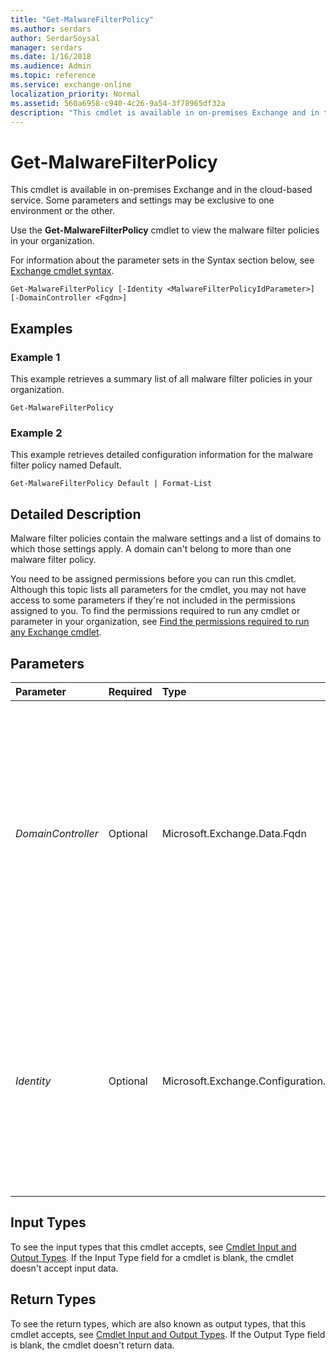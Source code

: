```yaml
---
title: "Get-MalwareFilterPolicy"
ms.author: serdars
author: SerdarSoysal
manager: serdars
ms.date: 1/16/2018
ms.audience: Admin
ms.topic: reference
ms.service: exchange-online
localization_priority: Normal
ms.assetid: 560a6958-c940-4c26-9a54-3f78965df32a
description: "This cmdlet is available in on-premises Exchange and in the cloud-based service. Some parameters and settings may be exclusive to one environment or the other."
---
```


# Get-MalwareFilterPolicy

This cmdlet is available in on-premises Exchange and in the cloud-based service. Some parameters and settings may be exclusive to one environment or the other. 
  
Use the **Get-MalwareFilterPolicy** cmdlet to view the malware filter policies in your organization.
  
For information about the parameter sets in the Syntax section below, see [Exchange cmdlet syntax](https://technet.microsoft.com/library/bb123552.aspx). 
  
```
Get-MalwareFilterPolicy [-Identity <MalwareFilterPolicyIdParameter>] [-DomainController <Fqdn>]

```

## Examples
<a name="Examples"> </a>

### Example 1

This example retrieves a summary list of all malware filter policies in your organization.
  
```
Get-MalwareFilterPolicy
```

### Example 2

This example retrieves detailed configuration information for the malware filter policy named Default.
  
```
Get-MalwareFilterPolicy Default | Format-List
```

## Detailed Description
<a name="DetailedDescription"> </a>

Malware filter policies contain the malware settings and a list of domains to which those settings apply. A domain can't belong to more than one malware filter policy.
  
You need to be assigned permissions before you can run this cmdlet. Although this topic lists all parameters for the cmdlet, you may not have access to some parameters if they're not included in the permissions assigned to you. To find the permissions required to run any cmdlet or parameter in your organization, see [Find the permissions required to run any Exchange cmdlet](https://technet.microsoft.com/library/mt432940.aspx).
  
## Parameters
<a name="DetailedDescription"> </a>

|**Parameter**|**Required**|**Type**|**Description**|
|:-----|:-----|:-----|:-----|
| _DomainController_ <br/> |Optional  <br/> |Microsoft.Exchange.Data.Fqdn  <br/> |This parameter is available only in on-premises Exchange.  <br/> The  _DomainController_ parameter specifies the domain controller that's used by this cmdlet to read data from or write data to Active Directory. You identify the domain controller by its fully qualified domain name (FQDN). For example, `dc01.contoso.com`.  <br/> |
| _Identity_ <br/> |Optional  <br/> |Microsoft.Exchange.Configuration.Tasks.MalwareFilterPolicyIdParameter  <br/> |The  _Identity_ parameter specifies the malware filter policy that you want to view. You can use any value that uniquely identifies the policy. For example, you can use the name, GUID or distinguished name (DN) of the malware filter policy. <br/> |
   
## Input Types
<a name="InputTypes"> </a>

To see the input types that this cmdlet accepts, see [Cmdlet Input and Output Types](http://go.microsoft.com/fwlink/p/?linkId=616387). If the Input Type field for a cmdlet is blank, the cmdlet doesn't accept input data. 
  
## Return Types
<a name="ReturnTypes"> </a>

To see the return types, which are also known as output types, that this cmdlet accepts, see [Cmdlet Input and Output Types](http://go.microsoft.com/fwlink/p/?linkId=616387). If the Output Type field is blank, the cmdlet doesn't return data. 
  

